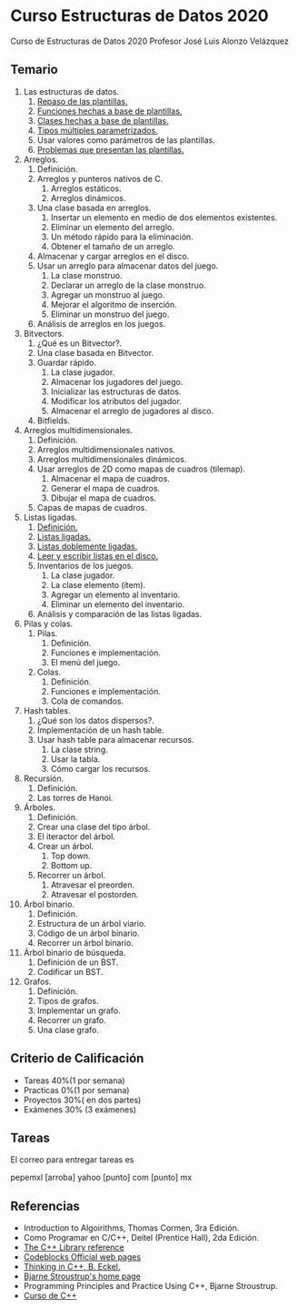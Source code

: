 # Curso Estructuras de Datos 2020
Curso de Estructuras de Datos 2020
Profesor Jos&eacute; Luis Alonzo Vel&aacute;zquez
## Temario

1. Las estructuras de datos.
    1. [Repaso de las plantillas.](./clase_01.md)
    2. [Funciones hechas a base de plantillas.](./codigos/clase_01_ejercicio_02.cpp)
    3. [Clases hechas a base de plantillas.](./practicas/clase_02_practica_02.cpp)
    4. [Tipos múltiples parametrizados.](./codigos/clase_01_ejercicio_03.cpp)
    5. Usar valores como parámetros de las plantillas.
    6. [Problemas que presentan las plantillas.](./codigos/clase_01_ejercicio_02.cpp)
2. Arreglos.
    1. Definición.
    2. Arreglos y punteros nativos de C.
        1. Arreglos estáticos.
        2. Arreglos dinámicos.
    3. Una clase basada en arreglos.
        1. Insertar un elemento en medio de dos elementos existentes.
        2. Eliminar un elemento del arreglo.
        3. Un método rápido para la eliminación.
        4. Obtener el tamaño de un arreglo.
    4. Almacenar y cargar arreglos en el disco.
    5. Usar un arreglo para almacenar datos del juego.
        1. La clase monstruo.
        2. Declarar un arreglo de la clase monstruo.
        3. Agregar un monstruo al juego.
        4. Mejorar el algoritmo de inserción.
        5. Eliminar un monstruo del juego.
    6. Análisis de arreglos en los juegos.
3. Bitvectors.
    1. ¿Qué es un Bitvector?.
    2. Una clase basada en Bitvector.
    3. Guardar rápido.
        1. La clase jugador.
        2. Almacenar los jugadores del juego.
        3. Inicializar las estructuras de datos.
        4. Modificar los atributos del jugador.
        5. Almacenar el arreglo de jugadores al disco.
    4. Bitfields.
4. Arreglos multidimensionales.
    1. Definición.
    2. Arreglos multidimensionales nativos.
    3. Arreglos multidimensionales dinámicos.
    4. Usar arreglos de 2D como mapas de cuadros (tilemap).
        1. Almacenar el mapa de cuadros.
        2. Generar el mapa de cuadros.
        3. Dibujar el mapa de cuadros.
    5. Capas de mapas de cuadros.
5. Listas ligadas.
    1. [Definición.](./clase_02.md)
    2. [Listas ligadas.](./clase_02.md)
    3. [Listas doblemente ligadas.](./clase_02.md)
    4. [Leer y escribir listas en el disco.](./clase_02.md)
    5. Inventarios de los juegos.
        1. La clase jugador.
        2. La clase elemento (ítem).
        3. Agregar un elemento al inventario.
        4. Eliminar un elemento del inventario.
    6. Análisis y comparación de las listas ligadas.
6. Pilas y colas.
    1. Pilas.
        1. Definición.
        2. Funciones e implementación.
        3. El menú del juego.
    2. Colas.
        1. Definición.
        2. Funciones e implementación.
        3. Cola de comandos.
7. Hash tables.
    1. ¿Qué son los datos dispersos?.
    2. Implementación de un hash table.
    3. Usar hash table para almacenar recursos.
        1. La clase string.
        2. Usar la tabla.
        3. Cómo cargar los recursos.
8. Recursión.
    1. Definición.
    2. Las torres de Hanoi.
9. Árboles.
    1. Definición.
    2. Crear una clase del tipo árbol.
    3. El iteractor del árbol.
    4. Crear un árbol.
        1. Top down.
        2. Bottom up.
    5. Recorrer un árbol.
        1. Atravesar el preorden.
        2. Atravesar el postorden.
10. Árbol binario.
    1. Definición.
    2. Estructura de un árbol viario.
    3. Código de un árbol binario.
    4. Recorrer un árbol binario.
11. Árbol binario de búsqueda.
    1. Definición de un BST.
    2. Codificar un BST.
12. Grafos.
    1. Definición.
    2. Tipos de grafos.
    3. Implementar un grafo.
    4. Recorrer un grafo.
    5. Una clase grafo.

## Criterio de Calificaci&oacute;n

- Tareas 40%(1 por semana)
- Practicas 0%(1 por semana)
- Proyectos 30%( en dos partes)
- Ex&aacute;menes 30% (3 ex&aacute;menes)
## Tareas
El correo para entregar tareas es 

pepemxl [arroba] yahoo [punto] com [punto] mx

## Referencias

- Introduction to Algoirithms, Thomas Cormen, 3ra Edición.
- Como Programar en C/C++, Deitel (Prentice Hall), 2da Edición.
- [The C++ Library reference](http://www.cplusplus.com/reference/ )
- [Codeblocks Official web pages](http://www.codeblocks.org/)
- [Thinking in C++, B. Eckel.](http://www.mindview.net/Books/TICPP/ThinkingInCPP2e.html)
- [Bjarne Stroustrup's home page](http://www.research.att.com/%7Ebs/)
- Programming Principles and Practice Using C++, Bjarne Stroustrup.
- [Curso de C++](http://personal.cimat.mx:8181/~pepe/cursos/lenguaje_2012/)

